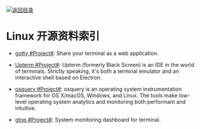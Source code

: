 [![返回目录](https://parg.co/UGo)](https://parg.co/b4z)

# Linux 开源资料索引

* [gotty #Project#](https://github.com/yudai/gotty): Share your terminal as a web application.

* [Upterm #Project#](https://github.com/shockone/black-screen): Upterm (formerly Black Screen) is an IDE in the world of terminals. Strictly speaking, it's both a terminal emulator and an interactive shell based on Electron.

- [osquery #Project#](https://github.com/facebook/osquery): osquery is an operating system instrumentation framework for OS X/macOS, Windows, and Linux. The tools make low-level operating system analytics and monitoring both performant and intuitive.

- [gtop #Project#](https://github.com/aksakalli/gtop): System monitoring dashboard for terminal.
